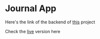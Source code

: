 # Journal App

Here's the link of the backend of [this](https://github.com/mkamranhamid/Journal-app-API) project 

Check the [live](https://chingu-journal-app.netlify.com) version here